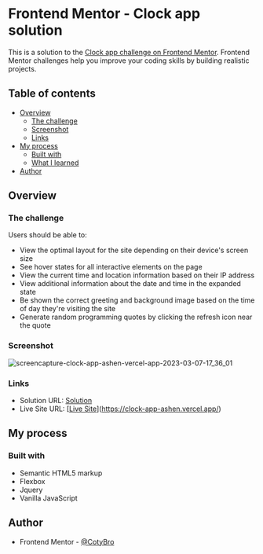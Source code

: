 # Frontend Mentor - Clock app solution

This is a solution to the [Clock app challenge on Frontend Mentor](https://www.frontendmentor.io/challenges/clock-app-LMFaxFwrM). Frontend Mentor challenges help you improve your coding skills by building realistic projects. 

## Table of contents

- [Overview](#overview)
  - [The challenge](#the-challenge)
  - [Screenshot](#screenshot)
  - [Links](#links)
- [My process](#my-process)
  - [Built with](#built-with)
  - [What I learned](#what-i-learned)
- [Author](#author)


## Overview

### The challenge

Users should be able to:

- View the optimal layout for the site depending on their device's screen size
- See hover states for all interactive elements on the page
- View the current time and location information based on their IP address
- View additional information about the date and time in the expanded state
- Be shown the correct greeting and background image based on the time of day they're visiting the site
- Generate random programming quotes by clicking the refresh icon near the quote

### Screenshot

![screencapture-clock-app-ashen-vercel-app-2023-03-07-17_36_01](https://user-images.githubusercontent.com/36529826/223580072-abd9cf3d-6397-4efa-bc73-0450ad13e431.png)


### Links

- Solution URL: [Solution](https://github.com/cotybro/Clock-App)
- Live Site URL: [[Live Site](https://your-live-site-url.com)](https://clock-app-ashen.vercel.app/)

## My process

### Built with

- Semantic HTML5 markup
- Flexbox
- Jquery
- Vanilla JavaScript

## Author

- Frontend Mentor - [@CotyBro](https://www.frontendmentor.io/profile/CotyBro)

